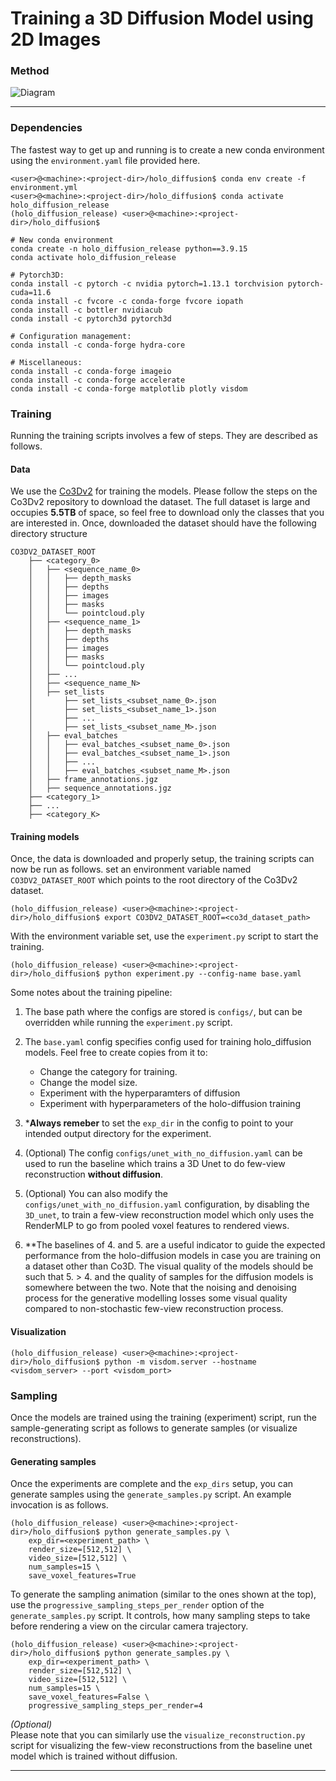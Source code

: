 # Training a 3D Diffusion Model using 2D Images

### Method

![Diagram](https://geometry.cs.ucl.ac.uk/group_website/projects/2023/holodiffusion/webpage/static/figures/pipeline_small.png)

----------------------------------------------------------------------------------------------------

### Dependencies
The fastest way to get up and running is to create a new conda environment using the `environment.yaml` file provided here. 

```
<user>@<machine>:<project-dir>/holo_diffusion$ conda env create -f environment.yml
<user>@<machine>:<project-dir>/holo_diffusion$ conda activate holo_diffusion_release
(holo_diffusion_release) <user>@<machine>:<project-dir>/holo_diffusion$  
```
```
# New conda environment
conda create -n holo_diffusion_release python==3.9.15
conda activate holo_diffusion_release

# Pytorch3D:
conda install -c pytorch -c nvidia pytorch=1.13.1 torchvision pytorch-cuda=11.6
conda install -c fvcore -c conda-forge fvcore iopath
conda install -c bottler nvidiacub
conda install -c pytorch3d pytorch3d

# Configuration management:
conda install -c conda-forge hydra-core

# Miscellaneous:
conda install -c conda-forge imageio
conda install -c conda-forge accelerate
conda install -c conda-forge matplotlib plotly visdom
```

### Training
Running the training scripts involves a few of steps. They are described as follows.

#### Data
We use the [Co3Dv2](https://github.com/facebookresearch/co3d) for training the models. Please follow the steps on the Co3Dv2 repository to download the dataset. The full dataset is large and occupies **5.5TB** of space, so feel free to download only the classes that you are interested in. 
Once, downloaded the dataset should have the following directory structure
```
CO3DV2_DATASET_ROOT
    ├── <category_0>
    │   ├── <sequence_name_0>
    │   │   ├── depth_masks
    │   │   ├── depths
    │   │   ├── images
    │   │   ├── masks
    │   │   └── pointcloud.ply
    │   ├── <sequence_name_1>
    │   │   ├── depth_masks
    │   │   ├── depths
    │   │   ├── images
    │   │   ├── masks
    │   │   └── pointcloud.ply
    │   ├── ...
    │   ├── <sequence_name_N>
    │   ├── set_lists
    │       ├── set_lists_<subset_name_0>.json
    │       ├── set_lists_<subset_name_1>.json
    │       ├── ...
    │       ├── set_lists_<subset_name_M>.json
    │   ├── eval_batches
    │   │   ├── eval_batches_<subset_name_0>.json
    │   │   ├── eval_batches_<subset_name_1>.json
    │   │   ├── ...
    │   │   ├── eval_batches_<subset_name_M>.json
    │   ├── frame_annotations.jgz
    │   ├── sequence_annotations.jgz
    ├── <category_1>
    ├── ...
    ├── <category_K>
```

#### Training models
Once, the data is downloaded and properly setup, the training scripts can now be run as follows. set an environment variable named `CO3DV2_DATASET_ROOT` which points to the root directory of the Co3Dv2 dataset. 
```
(holo_diffusion_release) <user>@<machine>:<project-dir>/holo_diffusion$ export CO3DV2_DATASET_ROOT=<co3d_dataset_path>
```
With the environment variable set, use the `experiment.py` script to start the training. 
```
(holo_diffusion_release) <user>@<machine>:<project-dir>/holo_diffusion$ python experiment.py --config-name base.yaml
```
Some notes about the training pipeline:

1. The base path where the configs are stored is `configs/`, but can be overridden while running the `experiment.py` script.
2. The `base.yaml` config specifies config used for training holo_diffusion models. Feel free to create copies from it to:

    - Change the category for training.
    - Change the model size.
    - Experiment with the hyperparamters of diffusion
    - Experiment with hyperparameters of the holo-diffusion training

3. ***Always remeber** to set the `exp_dir` in the config to point to your intended output directory for the experiment. 
4. (Optional) The config `configs/unet_with_no_diffusion.yaml` can be used to run the baseline which trains a 3D Unet to do few-view reconstruction **without diffusion**. 
5. (Optional) You can also modify the `configs/unet_with_no_diffusion.yaml` configuration, by disabling the `3D_unet`, to train a few-view reconstruction model which only uses the RenderMLP to go from pooled voxel features to rendered views. 
6. **The baselines of 4. and 5. are a useful indicator to guide the expected performance from the holo-diffusion models in case you are training on a dataset other than Co3D. The visual quality of the models should be such that 5. > 4. and the quality of samples for the diffusion models is somewhere between the two. Note that the noising and denoising process for the generative modelling losses some visual quality compared to non-stochastic few-view reconstruction process.

#### Visualization
```
(holo_diffusion_release) <user>@<machine>:<project-dir>/holo_diffusion$ python -m visdom.server --hostname <visdom_server> --port <visdom_port>
```

### Sampling
Once the models are trained using the training (experiment) script, run the sample-generating script as follows to generate samples (or visualize reconstructions). 
 
#### Generating samples
Once the experiments are complete and the `exp_dirs` setup, you can generate samples using the `generate_samples.py` script. An example invocation is as follows.
```
(holo_diffusion_release) <user>@<machine>:<project-dir>/holo_diffusion$ python generate_samples.py \
    exp_dir=<experiment_path> \
    render_size=[512,512] \
    video_size=[512,512] \
    num_samples=15 \
    save_voxel_features=True
``` 
To generate the sampling animation (similar to the ones shown at the top), use the `progressive_sampling_steps_per_render` option of the `generate_samples.py` script. It controls, how many sampling steps to take before rendering a view on the circular camera trajectory. 
```
(holo_diffusion_release) <user>@<machine>:<project-dir>/holo_diffusion$ python generate_samples.py \
    exp_dir=<experiment_path> \
    render_size=[512,512] \
    video_size=[512,512] \
    num_samples=15 \
    save_voxel_features=False \
    progressive_sampling_steps_per_render=4
``` 
*(Optional)* <br>
Please note that you can similarly use the `visualize_reconstruction.py` script for visualizing the few-view reconstructions from the baseline unet model which is trained without diffusion. 

----------------------------------------------------------------------------------------------------
